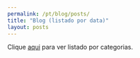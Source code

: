 ```yaml
---
permalink: /pt/blog/posts/
title: "Blog (listado por data)"
layout: posts
---
```


Clique [aqui](/pt/blog/categories/) para ver listado por categorias.
